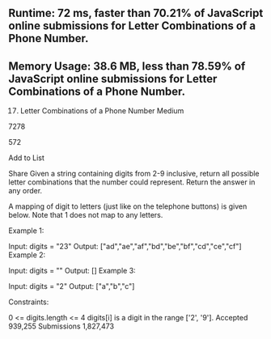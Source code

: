 ## Runtime: 72 ms, faster than 70.21% of JavaScript online submissions for Letter Combinations of a Phone Number.
## Memory Usage: 38.6 MB, less than 78.59% of JavaScript online submissions for Letter Combinations of a Phone Number.





17. Letter Combinations of a Phone Number
Medium

7278

572

Add to List

Share
Given a string containing digits from 2-9 inclusive, return all possible letter combinations that the number could represent. Return the answer in any order.

A mapping of digit to letters (just like on the telephone buttons) is given below. Note that 1 does not map to any letters.



 

Example 1:

Input: digits = "23"
Output: ["ad","ae","af","bd","be","bf","cd","ce","cf"]
Example 2:

Input: digits = ""
Output: []
Example 3:

Input: digits = "2"
Output: ["a","b","c"]
 

Constraints:

0 <= digits.length <= 4
digits[i] is a digit in the range ['2', '9'].
Accepted
939,255
Submissions
1,827,473